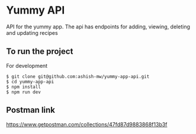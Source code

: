 # Yummy API

API for the yummy app. The api has endpoints for
adding, viewing, deleting and updating recipes

## To run the project

For development

```
$ git clone git@github.com:ashish-mw/yummy-app-api.git
$ cd yummy-app-api
$ npm install
$ npm run dev
```

## Postman link

https://www.getpostman.com/collections/47fd87d9883868f13b3f
